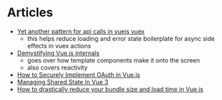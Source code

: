 # Articles

- [Yet another pattern for api calls in vuejs vuex](https://medium.com/js-dojo/yet-another-pattern-for-api-calls-using-vuejs-vuex-b22ecdfb0ea2)
  - this helps reduce loading and error state boilerplate for async side effects in vuex actions
- [Demystifying Vue.js internals](https://medium.com/js-imaginea/the-vue-js-internals-7b76f76813e3)
  - goes over how template components make it onto the screen
  - also covers reactivity
- [How to Securely Implement OAuth in Vue.js](https://fusionauth.io/blog/2020/08/06/securely-implement-oauth-vuejs/)
- [Managing Shared State In Vue 3](https://www.smashingmagazine.com/2021/06/managing-shared-state-vue3/)
- [How to drastically reduce your bundle size and load time in Vue.js](https://medium.com/shard-labs/how-to-drastically-reduce-your-bundle-size-and-load-time-in-vue-js-54370d513fdf)
